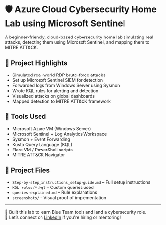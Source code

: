 # 🛡️ Azure Cloud Cybersecurity Home Lab using Microsoft Sentinel

A beginner-friendly, cloud-based cybersecurity home lab simulating real attacks, detecting them using Microsoft Sentinel, and mapping them to MITRE ATT&CK.

## 🚀 Project Highlights

- Simulated real-world RDP brute-force attacks
- Set up Microsoft Sentinel SIEM for detection
- Forwarded logs from Windows Server using Sysmon
- Wrote KQL rules for alerting and detection
- Visualized attacks on global dashboards
- Mapped detection to MITRE ATT&CK framework

## 🧰 Tools Used

- Microsoft Azure VM (Windows Server)
- Microsoft Sentinel + Log Analytics Workspace
- Sysmon + Event Forwarding
- Kusto Query Language (KQL)
- Flare VM / PowerShell scripts
- MITRE ATT&CK Navigator

## 📁 Project Files

- `Step-by-step_instructions_setup-guide.md` – Full setup instructions
- `KQL-rules/*.kql` – Custom queries used
- `queries-explained.md` – Rule explanations
- `screenshots/` – Visual proof of implementation

---

💼 Built this lab to learn Blue Team tools and land a cybersecurity role.  
🔗 Let’s connect on [LinkedIn](www.linkedin.com/in/hamzakhalid129) if you're hiring or mentoring!

